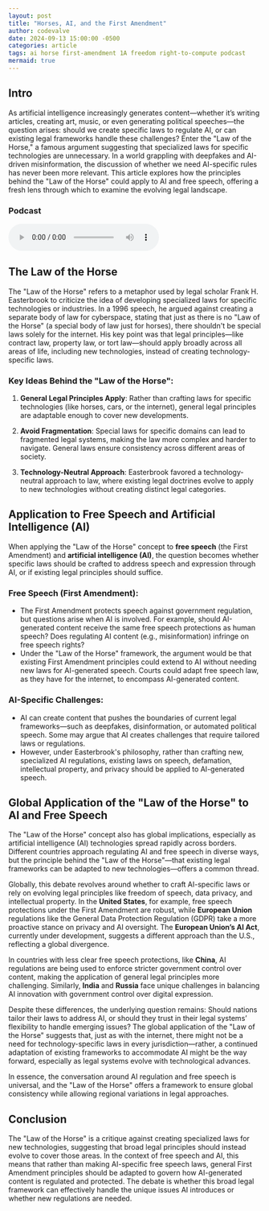 ```yaml
---
layout: post
title: "Horses, AI, and the First Amendment"
author: codevalve
date: 2024-09-13 15:00:00 -0500
categories: article
tags: ai horse first-amendment 1A freedom right-to-compute podcast
mermaid: true
---
```


## Intro

As artificial intelligence increasingly generates content—whether it’s writing articles, creating art, music, or even generating political speeches—the question arises: should we create specific laws to regulate AI, or can existing legal frameworks handle these challenges? Enter the "Law of the Horse," a famous argument suggesting that specialized laws for specific technologies are unnecessary. In a world grappling with deepfakes and AI-driven misinformation, the discussion of whether we need AI-specific rules has never been more relevant. This article explores how the principles behind the "Law of the Horse" could apply to AI and free speech, offering a fresh lens through which to examine the evolving legal landscape.

### Podcast

<audio ref='podcast' src="https://codevalve.com/wp-content/uploads/2024/09/CodeValve-Podcast-Horses-AI-First-Amendment.mp3" controls></audio>

## The Law of the Horse


The "Law of the Horse" refers to a metaphor used by legal scholar Frank H. Easterbrook to criticize the idea of developing specialized laws for specific technologies or industries. In a 1996 speech, he argued against creating a separate body of law for cyberspace, stating that just as there is no "Law of the Horse" (a special body of law just for horses), there shouldn't be special laws solely for the internet. His key point was that legal principles—like contract law, property law, or tort law—should apply broadly across all areas of life, including new technologies, instead of creating technology-specific laws.

### Key Ideas Behind the "Law of the Horse":
1. **General Legal Principles Apply**: Rather than crafting laws for specific technologies (like horses, cars, or the internet), general legal principles are adaptable enough to cover new developments.
   
2. **Avoid Fragmentation**: Special laws for specific domains can lead to fragmented legal systems, making the law more complex and harder to navigate. General laws ensure consistency across different areas of society.

3. **Technology-Neutral Approach**: Easterbrook favored a technology-neutral approach to law, where existing legal doctrines evolve to apply to new technologies without creating distinct legal categories.

## Application to Free Speech and Artificial Intelligence (AI)

When applying the "Law of the Horse" concept to **free speech** (the First Amendment) and **artificial intelligence (AI)**, the question becomes whether specific laws should be crafted to address speech and expression through AI, or if existing legal principles should suffice.

### Free Speech (First Amendment):
- The First Amendment protects speech against government regulation, but questions arise when AI is involved. For example, should AI-generated content receive the same free speech protections as human speech? Does regulating AI content (e.g., misinformation) infringe on free speech rights?
- Under the "Law of the Horse" framework, the argument would be that existing First Amendment principles could extend to AI without needing new laws for AI-generated speech. Courts could adapt free speech law, as they have for the internet, to encompass AI-generated content.

### AI-Specific Challenges: 
- AI can create content that pushes the boundaries of current legal frameworks—such as deepfakes, disinformation, or automated political speech. Some may argue that AI creates challenges that require tailored laws or regulations.
- However, under Easterbrook's philosophy, rather than crafting new, specialized AI regulations, existing laws on speech, defamation, intellectual property, and privacy should be applied to AI-generated speech.

## Global Application of the "Law of the Horse" to AI and Free Speech

The "Law of the Horse" concept also has global implications, especially as artificial intelligence (AI) technologies spread rapidly across borders. Different countries approach regulating AI and free speech in diverse ways, but the principle behind the "Law of the Horse"—that existing legal frameworks can be adapted to new technologies—offers a common thread.

Globally, this debate revolves around whether to craft AI-specific laws or rely on evolving legal principles like freedom of speech, data privacy, and intellectual property. In the **United States**, for example, free speech protections under the First Amendment are robust, while **European Union** regulations like the General Data Protection Regulation (GDPR) take a more proactive stance on privacy and AI oversight. The **European Union’s AI Act**, currently under development, suggests a different approach than the U.S., reflecting a global divergence.

In countries with less clear free speech protections, like **China**, AI regulations are being used to enforce stricter government control over content, making the application of general legal principles more challenging. Similarly, **India** and **Russia** face unique challenges in balancing AI innovation with government control over digital expression.

Despite these differences, the underlying question remains: Should nations tailor their laws to address AI, or should they trust in their legal systems’ flexibility to handle emerging issues? The global application of the "Law of the Horse" suggests that, just as with the internet, there might not be a need for technology-specific laws in every jurisdiction—rather, a continued adaptation of existing frameworks to accommodate AI might be the way forward, especially as legal systems evolve with technological advances.

In essence, the conversation around AI regulation and free speech is universal, and the "Law of the Horse" offers a framework to ensure global consistency while allowing regional variations in legal approaches.


## Conclusion
The "Law of the Horse" is a critique against creating specialized laws for new technologies, suggesting that broad legal principles should instead evolve to cover those areas. In the context of free speech and AI, this means that rather than making AI-specific free speech laws, general First Amendment principles should be adapted to govern how AI-generated content is regulated and protected. The debate is whether this broad legal framework can effectively handle the unique issues AI introduces or whether new regulations are needed.


